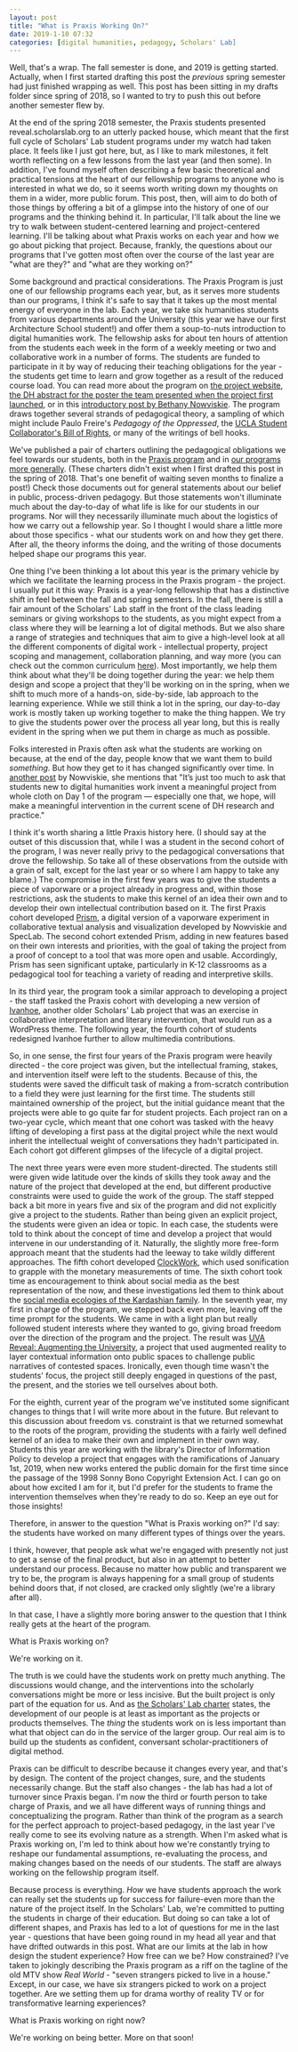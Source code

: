 ```yaml
---
layout: post
title: "What is Praxis Working On?"
date: 2019-1-10 07:32
categories: [digital humanities, pedagogy, Scholars' Lab]
---
```


Well, that's a wrap. The fall semester is done, and 2019 is getting started. Actually, when I first started drafting this post the _previous_ spring semester had just finished wrapping as well. This post has been sitting in my drafts folder since spring of 2018, so I wanted to try to push this out before another semester flew by.
 
At the end of the spring 2018 semester, the Praxis students presented reveal.scholarslab.org to an utterly packed house, which meant that the first full cycle of Scholars' Lab student programs under my watch had taken place. It feels like I just got here, but, as I like to mark milestones, it felt worth reflecting on a few lessons from the last year (and then some). In addition, I've found myself often describing a few basic theoretical and practical tensions at the heart of our fellowship programs to anyone who is interested in what we do, so it seems worth writing down my thoughts on them in a wider, more public forum. This post, then, will aim to do both of those things by offering a bit of a glimpse into the history of one of our programs and the thinking behind it. In particular, I'll talk about the line we try to walk between student-centered learning and project-centered learning. I'll be talking about what Praxis works on each year and how we go about picking that project. Because, frankly, the questions about our programs that I've gotten most often over the course of the last year are "what are they?" and "what are they working on?"

Some background and practical considerations. The Praxis Program is just one of our fellowship programs each year, but, as it serves more students than our programs, I think it's safe to say that it takes up the most mental energy of everyone in the lab. Each year, we take six humanities students from various departments around the University (this year we have our first Architecture School student!) and offer them a soup-to-nuts introduction to digital humanities work. The fellowship asks for about ten hours of attention from the students each week in the form of a weekly meeting or two and collaborative work in a number of forms. The students are funded to participate in it by way of reducing their teaching obligations for the year - the students get time to learn and grow together as a result of the reduced course load. You can read more about the program on [the project website](http://praxis.scholarslab.org/about/), [the DH abstract for the poster the team presented when the project first launched](http://www.dh2012.uni-hamburg.de/conference/programme/abstracts/realigning-digital-humanities-training-the-praxis-program-at-the-scholars-lab.1.html), or in this [introductory post by Bethany Nowviskie](http://scholarslab.org/grad-student-research/announcing-the-praxis-program/). The program draws together several strands of pedagogical theory, a sampling of which might include Paulo Freire's _Pedagogy of the Oppressed_, the [UCLA Student Collaborator's Bill of Rights](http://cdh.ucla.edu/news/a-student-collaborators-bill-of-rights/), or many of the writings of bell hooks. 

We've published a pair of charters outlining the pedagogical obligations we feel towards our students, both in the [Praxis program](http://praxis.scholarslab.org/praxis-program-charter) and in [our programs more generally](http://scholarslab.org/student-programs-charter/). (These charters didn't exist when I first drafted this post in the spring of 2018. That's one benefit of waiting seven months to finalize a post!) Check those documents out for general statements about our belief in public, process-driven pedagogy. But those statements won't illuminate much about the day-to-day of what life is like for our students in our programs. Nor will they necessarily illuminate much about the logistics of how we carry out a fellowship year. So I thought I would share a little more about those specifics - what our students work on and how they get there. After all, the theory informs the doing, and the writing of those documents helped shape our programs this year.
 
One thing I've been thinking a lot about this year is the primary vehicle by which we facilitate the learning process in the Praxis program - the project. I usually put it this way: Praxis is a year-long fellowship that has a distinctive shift in feel between the fall and spring semesters. In the fall, there is still a fair amount of the Scholars' Lab staff in the front of the class leading seminars or giving workshops to the students, as you might expect from a class where they will be learning a lot of digital methods. But we also share a range of strategies and techniques that aim to give a high-level look at all the different components of digital work - intellectual property, project scoping and management, collaboration planning, and way more (you can check out the common curriculum [here](http://praxis.scholarslab.org/curriculum/)). Most importantly, we help them think about what they'll be doing together during the year: we help them design and scope a project that they'll be working on in the spring, when we shift to much more of a hands-on, side-by-side, lab approach to the learning experience. While we still think a lot in the spring, our day-to-day work is mostly taken up working together to make the thing happen. We try to give the students power over the process all year long, but this is really evident in the spring when we put them in charge as much as possible.


Folks interested in Praxis often ask what the students are working on because, at the end of the day, people know that we want them to build *something*. But how they get to it has changed significantly over time. In [another post](http://nowviskie.org/2011/praxis-and-prism/) by Nowviskie, she mentions that "It’s just too much to ask that students new to digital humanities work invent a meaningful project from whole cloth on Day 1 of the program — especially one that, we hope, will make a meaningful intervention in the current scene of DH research and practice."

I think it's worth sharing a little Praxis history here. (I should say at the outset of this discussion that, while I was a student in the second cohort of the program, I was never really privy to the pedagogical conversations that drove the fellowship. So take all of these observations from the outside with a grain of salt, except for the last year or so where I am happy to take any blame.) The compromise in the first few years was to give the students a piece of vaporware or a project already in progress and, within those restrictions, ask the students to make this kernel of an idea their own and to develop their own intellectual contribution based on it. The first Praxis cohort developed [Prism](http://prism.scholarslab.org), a digital version of a vaporware experiment in collaborative textual analysis and visualization developed by Nowviskie and SpecLab. The second cohort extended Prism, adding in new features based on their own interests and priorities, with the goal of taking the project from a proof of concept to a tool that was more open and usable. Accordingly, Prism has seen significant uptake, particularly in K-12 classrooms as a pedagogical tool for teaching a variety of reading and interpretive skills. 

In its third year, the program took a similar approach to developing a project - the staff tasked the Praxis cohort with developing a new version of [Ivanhoe](http://ivanhoe.scholarslab.org/), another older Scholars' Lab project that was an exercise in collaborative interpretation and literary intervention, that would run as a WordPress theme. The following year, the fourth cohort of students redesigned Ivanhoe further to allow multimedia contributions.

So, in one sense, the first four years of the Praxis program were heavily directed - the core project was given, but the intellectual framing, stakes, and intervention itself were left to the students. Because of this, the students were saved the difficult task of making a from-scratch contribution to a field they were just learning for the first time. The students still maintained ownership of the project, but the initial guidance meant that the projects were able to go quite far for student projects. Each project ran on a two-year cycle, which meant that one cohort was tasked with the heavy lifting of developing a first pass at the digital project while the next would inherit the intellectual weight of conversations they hadn't participated in. Each cohort got different glimpses of the lifecycle of a digital project. 

The next three years were even more student-directed. The students still were given wide latitude over the kinds of skills they took away and the nature of the project that developed at the end, but different productive constraints were used to guide the work of the group. The staff stepped back a bit more in years five and six of the program and did not explicitly give a project to the students. Rather than being given an explicit project, the students were given an idea or topic. In each case, the students were told to think about the concept of time and develop a project that would intervene in our understanding of it. Naturally, the slightly more free-form approach meant that the students had the leeway to take wildly different approaches. The fifth cohort developed [ClockWork](http://clockwork.scholarslab.org/), which used sonification to grapple with the monetary measurements of time. The sixth cohort took time as encouragement to think about social media as the best representation of the now, and these investigations led them to think about the [social media ecologies of the Kardashian family](http://dashamerikan.scholarslab.org). In the seventh year, my first in charge of the program, we stepped back even more, leaving off the time prompt for the students. We came in with a light plan but really followed student interests where they wanted to go, giving broad freedom over the direction of the program and the project. The result was [UVA Reveal: Augmenting the University](http://reveal.scholarslab.org/), a project that used augmented reality to layer contextual information onto public spaces to challenge public narratives of contested spaces. Ironically, even though time wasn't the students' focus, the project still deeply engaged in questions of the past, the present, and the stories we tell ourselves about both. 

For the eighth, current year of the program we've instituted some significant changes to things that I will write more about in the future. But relevant to this discussion about freedom vs. constraint is that we returned somewhat to the roots of the program, providing the students with a fairly well defined kernel of an idea to make their own and implement in their own way. Students this year are working with the library's Director of Information Policy to develop a project that engages with the ramifications of January 1st, 2019, when new works entered the public domain for the first time since the passage of the 1998 Sonny Bono Copyright Extension Act. I can go on about how excited I am for it, but I'd prefer for the students to frame the intervention themselves when they're ready to do so. Keep an eye out for those insights! 

Therefore, in answer to the question "What is Praxis working on?" I'd say: the students have worked on many different types of things over the years. 

I think, however, that people ask what we're engaged with presently not just to get a sense of the final product, but also in an attempt to better understand our process. Because no matter how public and transparent we try to be, the program is always happening for a small group of students behind doors that, if not closed, are cracked only slightly (we're a library after all). 

In that case, I have a slightly more boring answer to the question that I think really gets at the heart of the program.

What is Praxis working on? 

We're working on it.

The truth is we could have the students work on pretty much anything. The discussions would change, and the interventions into the scholarly conversations might be more or less incisive. But the built project is only part of the equation for us. And as [the Scholars' Lab charter](http://scholarslab.org/charter/) states, the development of our people is at least as important as the projects or products themselves. The *thing* the students work on is less important than what that object can do in the service of the larger group. Our real aim is to build up the students as confident, conversant scholar-practitioners of digital method. 

Praxis can be difficult to describe because it changes every year, and that's by design. The content of the project changes, sure, and the students necessarily change. But the staff also changes - the lab has had a lot of turnover since Praxis began. I'm now the third or fourth person to take charge of Praxis, and we all have different ways of running things and conceptualizing the program. Rather than think of the program as a search for the perfect approach to project-based pedagogy, in the last year I've really come to see its evolving nature as a strength. When I'm asked what is Praxis working on, I'm led to think about how we're constantly trying to reshape our fundamental assumptions, re-evaluating the process, and making changes based on the needs of our students. The staff are always working on the fellowship program itself. 

Because process is everything. _How_ we have students approach the work can really set the students up for success for failure-even more than the nature of the project itself. In the Scholars' Lab, we're committed to putting the students in charge of their education. But doing so can take a lot of different shapes, and Praxis has led to a lot of questions for me in the last year - questions that have been going round in my head all year and that have drifted outwards in this post. What are our limits at the lab in how design the student experience? How free can we be? How constrained? I've taken to jokingly describing the Praxis program as a riff on the tagline of the old MTV show _Real World_ - "seven strangers picked to live in a house." Except, in our case, we have six strangers picked to work on a project together. Are we setting them up for drama worthy of reality TV or for transformative learning experiences? 

What is Praxis working on right now? 

We're working on being better. More on that soon!